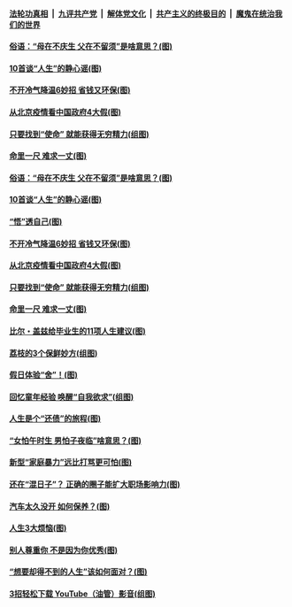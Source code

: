 ####  [法轮功真相](../../../../basic/blob/master/README.md?t=06231831) &nbsp;|&nbsp; [九评共产党](../../../../9ping.md/blob/master/README.md?t=06231831) &nbsp;|&nbsp; [解体党文化](../../../../jtdwh.md/blob/master/README.md?t=06231831)  &nbsp;|&nbsp; [共产主义的终极目的](../../../../gczydzjmd.md/blob/master/README.md?t=06231831) &nbsp;|&nbsp; [魔鬼在统治我们的世界](../../../../mgztzwmdsj.md/blob/master/README.md?t=06231831) 

#### [俗语：“母在不庆生 父在不留须”是啥意思？(图)](../pages/p8/937234.md?t=06231831) 

#### [10首谈“人生”的静心谣(图)](../pages/p8/936965.md?t=06231831) 

#### [不开冷气降温6妙招 省钱又环保(图)](../pages/p8/937329.md?t=06231831) 

#### [从北京疫情看中国政府4大假(图)](../pages/p8/937196.md?t=06231831) 

#### [只要找到“使命” 就能获得无穷精力(组图)](../pages/p8/937159.md?t=06231831) 

#### [命里一尺 难求一丈(图)](../pages/p8/936782.md?t=06231831) 

#### [俗语：“母在不庆生 父在不留须”是啥意思？(图)](../pages/p8/937234.md?t=06231831) 

#### [10首谈“人生”的静心谣(图)](../pages/p8/936965.md?t=06231831) 

#### [“悟”透自己(图)](../pages/p8/936972.md?t=06231831) 

#### [不开冷气降温6妙招 省钱又环保(图)](../pages/p8/937329.md?t=06231831) 

#### [从北京疫情看中国政府4大假(图)](../pages/p8/937196.md?t=06231831) 

#### [只要找到“使命” 就能获得无穷精力(组图)](../pages/p8/937159.md?t=06231831) 

#### [命里一尺 难求一丈(图)](../pages/p8/936782.md?t=06231831) 

#### [比尔・盖兹给毕业生的11项人生建议(图)](../pages/p8/936231.md?t=06231831) 

#### [荔枝的3个保鲜妙方(组图)](../pages/p8/936950.md?t=06231831) 

#### [假日体验“舍”！(图)](../pages/p8/937183.md?t=06231831) 

#### [回忆童年经验 唤醒“自我欲求”(组图)](../pages/p8/937082.md?t=06231831) 

#### [人生是个“还债”的旅程(图)](../pages/p8/936768.md?t=06231831) 

#### [“女怕午时生 男怕子夜临”啥意思？(图)](../pages/p8/937081.md?t=06231831) 

#### [新型“家庭暴力”远比打骂更可怕(图)](../pages/p8/936230.md?t=06231831) 

#### [还在“混日子”？ 正确的圈子能扩大职场影响力(图)](../pages/p8/937049.md?t=06231831) 

#### [汽车太久没开 如何保养？(图)](../pages/p8/937035.md?t=06231831) 

#### [人生3大烦恼(图)](../pages/p8/936959.md?t=06231831) 

#### [别人尊重你 不是因为你优秀(图)](../pages/p8/936253.md?t=06231831) 

#### [“想要却得不到的人生”该如何面对？(图)](../pages/p8/936933.md?t=06231831) 

#### [3招轻松下载 YouTube（油管）影音(组图)](../pages/p8/936922.md?t=06231831) 

